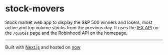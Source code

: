 # stock-movers

Stock market web app to display the S&P 500 winners and losers, most active and top volume stocks from the previous day. It uses the [IEX API](https://iextrading.com/developer/docs/) on the `/quotes` page and the Robinhood API on the homepage.


---


Built with [Next.js](https://github.com/zeit/next.js/) and hosted on [now](https://zeit.co/now)
